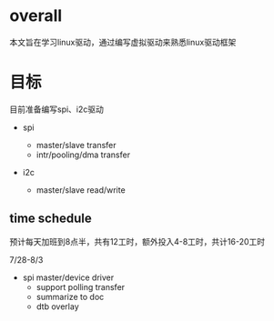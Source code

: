 # overall
本文旨在学习linux驱动，通过编写虚拟驱动来熟悉linux驱动框架

# 目标

目前准备编写spi、i2c驱动

- spi
    - master/slave transfer
    - intr/pooling/dma transfer

- i2c
    - master/slave read/write

## time schedule
预计每天加班到8点半，共有12工时，额外投入4-8工时，共计16-20工时

7/28-8/3
- spi master/device driver
    - support polling transfer
    - summarize to doc
    - dtb overlay

